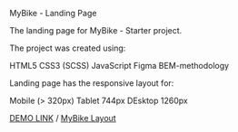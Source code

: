 MyBike - Landing Page

The landing page for MyBike - Starter project.

The project was created using:

HTML5
CSS3 (SCSS)
JavaScript
Figma
BEM-methodology

Landing page has the responsive layout for:

Mobile (> 320px)
Tablet 744px
DEsktop 1260px

[DEMO LINK](https://romanhrytsiuk.github.io/MyBike-LAYOUT/) /
[MyBike Layout](https://github.com/RomanHrytsiuk/MyBike-LAYOUT)